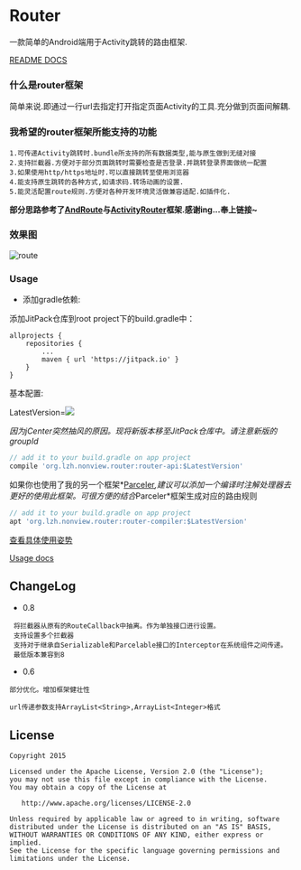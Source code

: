 # Router 
一款简单的Android端用于Activity跳转的路由框架.

[README DOCS](./README.md)

### 什么是router框架
简单来说.即通过一行url去指定打开指定页面Activity的工具.充分做到页面间解耦.

### 我希望的router框架所能支持的功能

```
1.可传递Activity跳转时.bundle所支持的所有数据类型,能与原生做到无缝对接
2.支持拦截器.方便对于部分页面跳转时需要检查是否登录.并跳转登录界面做统一配置
3.如果使用http/https地址时.可以直接跳转至使用浏览器
4.能支持原生跳转的各种方式,如请求码.转场动画的设置.
5.能灵活配置route规则.方便对各种开发环境灵活做兼容适配.如插件化.
```

**部分思路参考了[AndRoute](https://github.com/campusappcn/AndRouter)与[ActivityRouter](https://github.com/mzule/ActivityRouter)框架.感谢ing...奉上链接~**

### 效果图

![route](./pics/route.gif)

### Usage

- 添加gradle依赖:

添加JitPack仓库到root project下的build.gradle中：

```
allprojects {
    repositories {
        ...
        maven { url 'https://jitpack.io' }
    }
}
```

基本配置:

LatestVersion=[![](https://jitpack.io/v/yjfnypeu/Router.svg)](https://jitpack.io/#yjfnypeu/Router)

*因为jCenter突然抽风的原因。现将新版本移至JitPack仓库中。请注意新版的groupId*

```Groovy
// add it to your build.gradle on app project
compile 'org.lzh.nonview.router:router-api:$LatestVersion'
```

如果你也使用了我的另一个框架*[Parceler](https://github.com/yjfnypeu/Parceler)*,建议可以添加一个编译时注解处理器去更好的使用此框架。可很方便的结合*Parceler*框架生成对应的路由规则
```Groovy
// add it to your build.gradle on app project
apt 'org.lzh.nonview.router:router-compiler:$LatestVersion'
```

[查看具体使用姿势](./Usage.md)

[Usage docs](./Usage-en.md)

## ChangeLog
- 0.8

```
 将拦截器从原有的RouteCallback中抽离。作为单独接口进行设置。
 支持设置多个拦截器
 支持对于继承自Serializable和Parcelable接口的Interceptor在系统组件之间传递。
 最低版本兼容到8
```

- 0.6

```
部分优化。增加框架健壮性

url传递参数支持ArrayList<String>,ArrayList<Integer>格式
```

## License
```
Copyright 2015 

Licensed under the Apache License, Version 2.0 (the "License");
you may not use this file except in compliance with the License.
You may obtain a copy of the License at

   http://www.apache.org/licenses/LICENSE-2.0

Unless required by applicable law or agreed to in writing, software
distributed under the License is distributed on an "AS IS" BASIS,
WITHOUT WARRANTIES OR CONDITIONS OF ANY KIND, either express or implied.
See the License for the specific language governing permissions and
limitations under the License.
```

